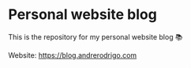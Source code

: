 # Personal website blog

This is the repository for my personal website blog 📚

Website: https://blog.andrerodrigo.com
